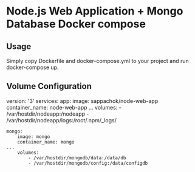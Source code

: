 Node.js Web Application + Mongo Database Docker compose
=======================================================

Usage
-----

Simply copy Dockerfile and docker-compose.yml to your project and run docker-compose up.

Volume Configuration
--------------------

version: '3'
services:
    app:
        image: sappachok/node-web-app
        container_name: node-web-app
	...
        volumes:
            - /var/hostdir/nodeapp:/nodeapp
            - /var/hostdir/nodeapp/logs:/root/.npm/_logs/

    mongo:
        image: mongo
        container_name: mongo
	...
        volumes:
            - /var/hostdir/mongodb/data:/data/db
            - /var/hostdir/mongodb/config:/data/configdb